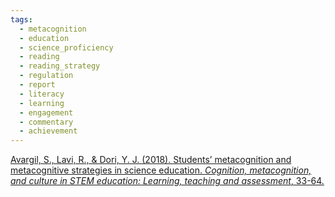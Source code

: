 ```yaml
---
tags:
  - metacognition
  - education
  - science_proficiency
  - reading
  - reading_strategy
  - regulation
  - report
  - literacy
  - learning
  - engagement
  - commentary
  - achievement
---
```

[Avargil, S., Lavi, R., & Dori, Y. J. (2018). Students’ metacognition and metacognitive strategies in science education. _Cognition, metacognition, and culture in STEM education: Learning, teaching and assessment_, 33-64.](https://www.researchgate.net/profile/Pavlo-pasha-Antonenko-2/publication/321475811_Designing_for_Collaborative_Problem_Solving_in_STEM_Cyberlearning/links/5a637d5c4585158bca4e9e85/Designing-for-Collaborative-Problem-Solving-in-STEM-Cyberlearning.pdf#page=43)